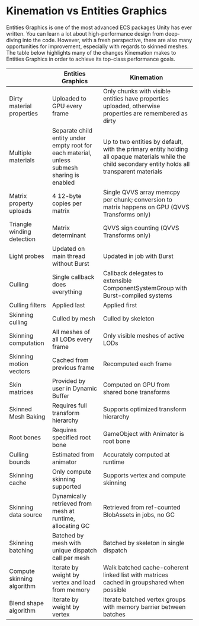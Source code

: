 # Kinemation vs Entities Graphics

Entities Graphics is one of the most advanced ECS packages Unity has ever
written. You can learn a lot about high-performance design from deep-diving into
the code. However, with a fresh perspective, there are also many opportunities
for improvement, especially with regards to skinned meshes. The table below
highlights many of the changes Kinemation makes to Entities Graphics in order to
achieve its top-class performance goals.

|                            | Entities Graphics                                                                           | Kinemation                                                                                                                                           |
|----------------------------|---------------------------------------------------------------------------------------------|------------------------------------------------------------------------------------------------------------------------------------------------------|
| Dirty material properties  | Uploaded to GPU every frame                                                                 | Only chunks with visible entities have properties uploaded, otherwise properties are remembered as dirty                                             |
| Multiple materials         | Separate child entity under empty root for each material, unless submesh sharing is enabled | Up to two entities by default, with the primary entity holding all opaque materials while the child secondary entity holds all transparent materials |
| Matrix property uploads    | 4 12-byte copies per matrix                                                                 | Single QVVS array memcpy per chunk; conversion to matrix happens on GPU (QVVS Transforms only)                                                       |
| Triangle winding detection | Matrix determinant                                                                          | QVVS sign counting (QVVS Transforms only)                                                                                                            |
| Light probes               | Updated on main thread without Burst                                                        | Updated in job with Burst                                                                                                                            |
| Culling                    | Single callback does everything                                                             | Callback delegates to extensible ComponentSystemGroup with Burst-compiled systems                                                                    |
| Culling filters            | Applied last                                                                                | Applied first                                                                                                                                        |
| Skinning culling           | Culled by mesh                                                                              | Culled by skeleton                                                                                                                                   |
| Skinning computation       | All meshes of all LODs every frame                                                          | Only visible meshes of active LODs                                                                                                                   |
| Skinning motion vectors    | Cached from previous frame                                                                  | Recomputed each frame                                                                                                                                |
| Skin matrices              | Provided by user in Dynamic Buffer                                                          | Computed on GPU from shared bone transforms                                                                                                          |
| Skinned Mesh Baking        | Requires full transform hierarchy                                                           | Supports optimized transform hierarchy                                                                                                               |
| Root bones                 | Requires specified root bone                                                                | GameObject with Animator is root bone                                                                                                                |
| Culling bounds             | Estimated from animator                                                                     | Accurately computed at runtime                                                                                                                       |
| Skinning cache             | Only compute skinning supported                                                             | Supports vertex and compute skinning                                                                                                                 |
| Skinning data source       | Dynamically retrieved from mesh at runtime, allocating GC                                   | Retrieved from ref-counted BlobAssets in jobs, no GC                                                                                                 |
| Skinning batching          | Batched by mesh with unique dispatch call per mesh                                          | Batched by skeleton in single dispatch                                                                                                               |
| Compute skinning algorithm | Iterate by weight by vertex and load from memory                                            | Walk batched cache-coherent linked list with matrices cached in groupshared when possible                                                            |
| Blend shape algorithm      | Iterate by weight by vertex                                                                 | Iterate batched vertex groups with memory barrier between batches                                                                                    |
